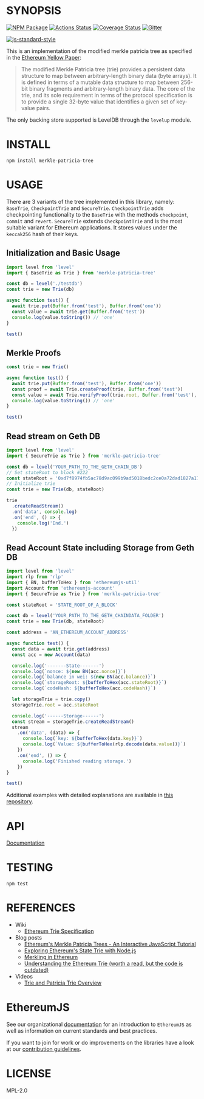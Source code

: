 # SYNOPSIS

[![NPM Package](https://img.shields.io/npm/v/merkle-patricia-tree)](https://www.npmjs.org/package/merkle-patricia-tree)
[![Actions Status](https://github.com/ethereumjs/merkle-patricia-tree/workflows/Build/badge.svg)](https://github.com/ethereumjs/merkle-patricia-tree/actions)
[![Coverage Status](https://img.shields.io/coveralls/ethereumjs/merkle-patricia-tree.svg)](https://coveralls.io/r/ethereumjs/merkle-patricia-tree)
[![Gitter](https://img.shields.io/gitter/room/ethereum/ethereumjs.svg)](https://gitter.im/ethereum/ethereumjs)

[![js-standard-style](https://cdn.rawgit.com/feross/standard/master/badge.svg)](https://github.com/feross/standard)

This is an implementation of the modified merkle patricia tree as specified in the [Ethereum Yellow Paper](http://gavwood.com/Paper.pdf):

> The modified Merkle Patricia tree (trie) provides a persistent data structure to map between arbitrary-length binary data (byte arrays). It is defined in terms of a mutable data structure to map between 256-bit binary fragments and arbitrary-length binary data. The core of the trie, and its sole requirement in terms of the protocol specification is to provide a single 32-byte value that identifies a given set of key-value pairs.

The only backing store supported is LevelDB through the `levelup` module.

# INSTALL

`npm install merkle-patricia-tree`

# USAGE

There are 3 variants of the tree implemented in this library, namely: `BaseTrie`, `CheckpointTrie` and `SecureTrie`. `CheckpointTrie` adds checkpointing functionality to the `BaseTrie` with the methods `checkpoint`, `commit` and `revert`. `SecureTrie` extends `CheckpointTrie` and is the most suitable variant for Ethereum applications. It stores values under the `keccak256` hash of their keys.

## Initialization and Basic Usage

```typescript
import level from 'level'
import { BaseTrie as Trie } from 'merkle-patricia-tree'

const db = level('./testdb')
const trie = new Trie(db)

async function test() {
  await trie.put(Buffer.from('test'), Buffer.from('one'))
  const value = await trie.get(Buffer.from('test'))
  console.log(value.toString()) // 'one'
}

test()
```

## Merkle Proofs

```typescript
const trie = new Trie()

async function test() {
  await trie.put(Buffer.from('test'), Buffer.from('one'))
  const proof = await Trie.createProof(trie, Buffer.from('test'))
  const value = await Trie.verifyProof(trie.root, Buffer.from('test'), proof)
  console.log(value.toString()) // 'one'
}

test()
```

## Read stream on Geth DB

```typescript
import level from 'level'
import { SecureTrie as Trie } from 'merkle-patricia-tree'

const db = level('YOUR_PATH_TO_THE_GETH_CHAIN_DB')
// Set stateRoot to block #222
const stateRoot = '0xd7f8974fb5ac78d9ac099b9ad5018bedc2ce0a72dad1827a1709da30580f0544'
// Initialize trie
const trie = new Trie(db, stateRoot)

trie
  .createReadStream()
  .on('data', console.log)
  .on('end', () => {
    console.log('End.')
  })
```

## Read Account State including Storage from Geth DB

```typescript
import level from 'level'
import rlp from 'rlp'
import { BN, bufferToHex } from 'ethereumjs-util'
import Account from 'ethereumjs-account'
import { SecureTrie as Trie } from 'merkle-patricia-tree'

const stateRoot = 'STATE_ROOT_OF_A_BLOCK'

const db = level('YOUR_PATH_TO_THE_GETH_CHAINDATA_FOLDER')
const trie = new Trie(db, stateRoot)

const address = 'AN_ETHEREUM_ACCOUNT_ADDRESS'

async function test() {
  const data = await trie.get(address)
  const acc = new Account(data)

  console.log('-------State-------')
  console.log(`nonce: ${new BN(acc.nonce)}`)
  console.log(`balance in wei: ${new BN(acc.balance)}`)
  console.log(`storageRoot: ${bufferToHex(acc.stateRoot)}`)
  console.log(`codeHash: ${bufferToHex(acc.codeHash)}`)

  let storageTrie = trie.copy()
  storageTrie.root = acc.stateRoot

  console.log('------Storage------')
  const stream = storageTrie.createReadStream()
  stream
    .on('data', (data) => {
      console.log(`key: ${bufferToHex(data.key)}`)
      console.log(`Value: ${bufferToHex(rlp.decode(data.value))}`)
    })
    .on('end', () => {
      console.log('Finished reading storage.')
    })
}

test()
```
Additional examples with detailed explanations are available in [this repository](https://github.com/gabrocheleau/merkle-patricia-trees-examples).

# API

[Documentation](./docs/README.md)

# TESTING

`npm test`

# REFERENCES

- Wiki
  - [Ethereum Trie Specification](https://github.com/ethereum/wiki/wiki/Patricia-Tree)
- Blog posts
  - [Ethereum's Merkle Patricia Trees - An Interactive JavaScript Tutorial](https://rockwaterweb.com/ethereum-merkle-patricia-trees-javascript-tutorial/)
  - [Exploring Ethereum's State Trie with Node.js](https://wanderer.github.io/ethereum/nodejs/code/2014/05/21/using-ethereums-tries-with-node/)
  - [Merkling in Ethereum](https://blog.ethereum.org/2015/11/15/merkling-in-ethereum/)
  - [Understanding the Ethereum Trie (worth a read, but the code is outdated)](https://easythereentropy.wordpress.com/2014/06/04/understanding-the-ethereum-trie/)
- Videos
  - [Trie and Patricia Trie Overview](https://www.youtube.com/watch?v=jXAHLqQthKw&t=26s)

# EthereumJS

See our organizational [documentation](https://ethereumjs.readthedocs.io) for an introduction to `EthereumJS` as well as information on current standards and best practices.

If you want to join for work or do improvements on the libraries have a look at our [contribution guidelines](https://ethereumjs.readthedocs.io/en/latest/contributing.html).

# LICENSE

MPL-2.0
